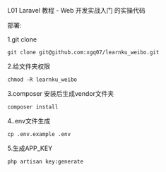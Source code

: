 L01 Laravel 教程 - Web 开发实战入门 的实操代码

部署:

1.git clone
```
git clone git@github.com:xgq07/learnku_weibo.git
```

2.给文件夹权限
```
chmod -R learnku_weibo
```

3.composer 安装后生成vendor文件夹
```
composer install 
```

4..env文件生成
```
cp .env.example .env
```

5.生成APP_KEY
```
php artisan key:generate
```
